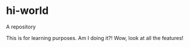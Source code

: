 # hi-world
A repository


This is for learning purposes. Am I doing it?!
Wow, look at all the features!
